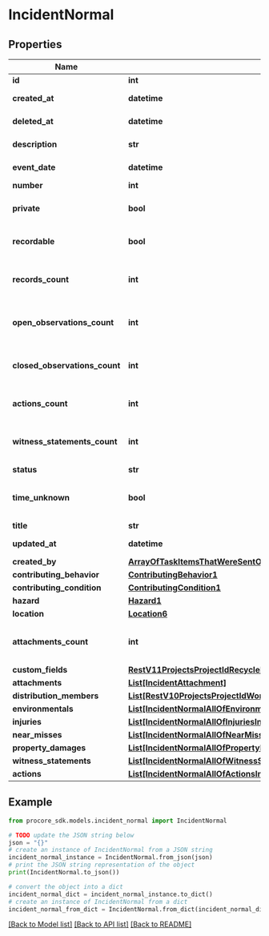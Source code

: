 # IncidentNormal


## Properties

Name | Type | Description | Notes
------------ | ------------- | ------------- | -------------
**id** | **int** |  | [optional] 
**created_at** | **datetime** | Timestamp of creation | [optional] 
**deleted_at** | **datetime** | Timestamp of deletion | [optional] 
**description** | **str** | Description of the Incident | [optional] 
**event_date** | **datetime** | Date of Incident occurrence | [optional] 
**number** | **int** | Number | [optional] 
**private** | **bool** | Indicates whether an Incident is private | [optional] 
**recordable** | **bool** | Indicates whether an Incident is recordable | [optional] 
**records_count** | **int** | Number of Records associated to the Incident | [optional] 
**open_observations_count** | **int** | Number of Open Observations associated to the Incident | [optional] 
**closed_observations_count** | **int** | Number of Closed Observations associated to the Incident | [optional] 
**actions_count** | **int** | Number of Actions associated to the Incident | [optional] 
**witness_statements_count** | **int** | Number of Witness Statements associated to the Incident | [optional] 
**status** | **str** | Status | [optional] 
**time_unknown** | **bool** | Indicates that the time of the Incident occurrence is unknown | [optional] 
**title** | **str** | Incident Title | [optional] 
**updated_at** | **datetime** | Timestamp of last update | [optional] 
**created_by** | [**ArrayOfTaskItemsThatWereSentOutInnerAllOfAssignee**](ArrayOfTaskItemsThatWereSentOutInnerAllOfAssignee.md) |  | [optional] 
**contributing_behavior** | [**ContributingBehavior1**](ContributingBehavior1.md) |  | [optional] 
**contributing_condition** | [**ContributingCondition1**](ContributingCondition1.md) |  | [optional] 
**hazard** | [**Hazard1**](Hazard1.md) |  | [optional] 
**location** | [**Location6**](Location6.md) |  | [optional] 
**attachments_count** | **int** | Number of Attachments attached to the Incident | [optional] 
**custom_fields** | [**RestV11ProjectsProjectIdRecycleBinIncidentsWitnessStatementsGet200ResponseInnerCustomFields**](RestV11ProjectsProjectIdRecycleBinIncidentsWitnessStatementsGet200ResponseInnerCustomFields.md) |  | [optional] 
**attachments** | [**List[IncidentAttachment]**](IncidentAttachment.md) | Attachments | [optional] 
**distribution_members** | [**List[RestV10ProjectsProjectIdWorkLogsGet200ResponseInnerCreatedBy]**](RestV10ProjectsProjectIdWorkLogsGet200ResponseInnerCreatedBy.md) |  | [optional] 
**environmentals** | [**List[IncidentNormalAllOfEnvironmentalsInner]**](IncidentNormalAllOfEnvironmentalsInner.md) | Environmentals | [optional] 
**injuries** | [**List[IncidentNormalAllOfInjuriesInner]**](IncidentNormalAllOfInjuriesInner.md) | Injuries | [optional] 
**near_misses** | [**List[IncidentNormalAllOfNearMissesInner]**](IncidentNormalAllOfNearMissesInner.md) | NearMisses | [optional] 
**property_damages** | [**List[IncidentNormalAllOfPropertyDamagesInner]**](IncidentNormalAllOfPropertyDamagesInner.md) | PropertyDamages | [optional] 
**witness_statements** | [**List[IncidentNormalAllOfWitnessStatementsInner]**](IncidentNormalAllOfWitnessStatementsInner.md) | WitnessStatements | [optional] 
**actions** | [**List[IncidentNormalAllOfActionsInner]**](IncidentNormalAllOfActionsInner.md) | Actions | [optional] 

## Example

```python
from procore_sdk.models.incident_normal import IncidentNormal

# TODO update the JSON string below
json = "{}"
# create an instance of IncidentNormal from a JSON string
incident_normal_instance = IncidentNormal.from_json(json)
# print the JSON string representation of the object
print(IncidentNormal.to_json())

# convert the object into a dict
incident_normal_dict = incident_normal_instance.to_dict()
# create an instance of IncidentNormal from a dict
incident_normal_from_dict = IncidentNormal.from_dict(incident_normal_dict)
```
[[Back to Model list]](../README.md#documentation-for-models) [[Back to API list]](../README.md#documentation-for-api-endpoints) [[Back to README]](../README.md)


